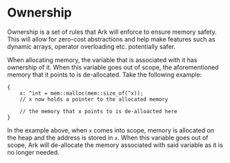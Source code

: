 # Ownership

Ownership is a set of rules that Ark will enforce to ensure
memory safety. This will allow for zero-cost abstractions and help make 
features such as dynamic arrays, operator overloading etc. potentially safer.

When allocating memory, the variable that is associated with it has ownership 
of it. When this variable goes out of scope, the aforementioned memory that it 
points to is de-allocated. Take the following example:

```
{
    x: ^int = mem::malloc(mem::size_of(^x));
    // x now holds a pointer to the allocated memory

    // the memory that x points to is de-alloacted here
}
```

In the example above, when `x` comes into scope, memory is allocated on the 
heap and the address is stored in `x`. When this variable goes out of scope,
Ark will de-allocate the memory associated with said variable as it is no 
longer needed.